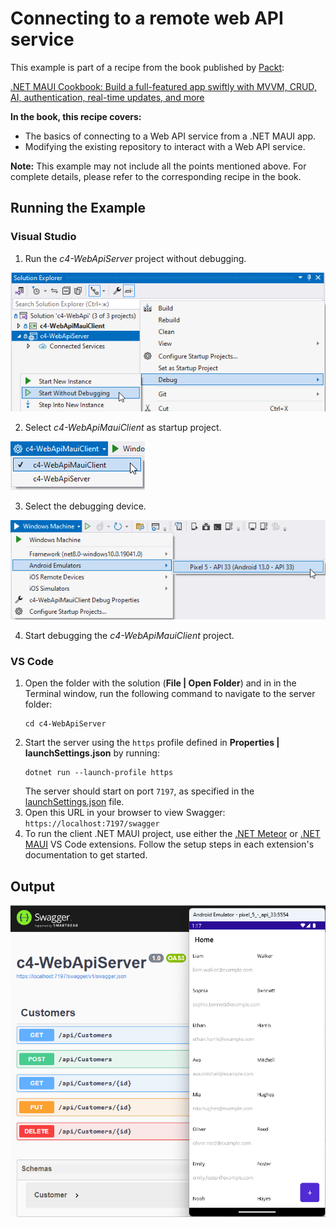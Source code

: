 # Connecting to a remote web API service
This example is part of a recipe from the book published by [Packt](https://www.packtpub.com/en-us?utm_source=github):

[.NET MAUI Cookbook: Build a full-featured app swiftly with MVVM, CRUD, AI, authentication, real-time updates, and more](https://www.amazon.com/NET-MAUI-Cookbook-full-featured-authentication-ebook/dp/B0DHV34WQ5)

**In the book, this recipe covers:**
* The basics of connecting to a Web API service from a .NET MAUI app.
* Modifying the existing repository to interact with a Web API service.

**Note:** This example may not include all the points mentioned above. For complete details, please refer to the corresponding recipe in the book.

## Running the Example

### Visual Studio
1. Run the *c4-WebApiServer* project without debugging.

![Starting a WebAPI service without debugging](/Images/Starting%20without%20debugging.png)

2. Select *c4-WebApiMauiClient* as startup project.

![Selecting the startup project](/Images/Selecting%20the%20startup%20project.png)

3. Select the debugging device.

![Selecting the device](/Images/Selecting%20the%20device.png)

4. Start debugging the *c4-WebApiMauiClient* project.

### VS Code
1. Open the folder with the solution (**File | Open Folder**) and in in the Terminal window, run the following command to navigate to the server folder:
   ```
   cd c4-WebApiServer
   ```
2. Start the server using the `https` profile defined in **Properties | launchSettings.json** by running:
    ```
    dotnet run --launch-profile https
    ```
    The server should start on port `7197`, as specified in the [launchSettings.json](./c4-WebApiServer/Properties/launchSettings.json) file.
3. Open this URL in your browser to view Swagger: `https://localhost:7197/swagger`
4. To run the client .NET MAUI project, use either the [.NET Meteor](https://marketplace.visualstudio.com/items?itemName=nromanov.dotnet-meteor) or [.NET MAUI](https://marketplace.visualstudio.com/items?itemName=ms-dotnettools.dotnet-maui) VS Code extensions. Follow the setup steps in each extension's documentation to get started.

## Output
![MAUI Web API](/Images/MAUI%20and%20Web%20API.png)
